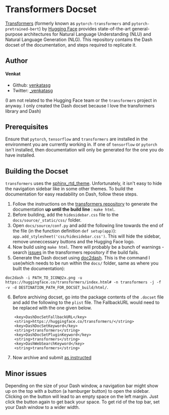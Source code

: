 # Transformers Docset

[Transformers](https://github.com/huggingface/transformers) (formerly known as
`pytorch-transformers` and `pytorch-pretrained-bert`) by
[Hugging Face](https://huggingface.co) provides state-of-the-art general-purpose
 architectures for Natural Language Understanding (NLU) and Natural Language
 Generation (NLG). This repository contains the Dash docset of the
 documentation, and steps required to replicate it.

## Author

#### Venkat

- Github: [venkatasg](https://github.com/venkatasg)
- Twitter: [_venkatasg](https://twitter.com/_venkatasg)

(I am not related to the Hugging Face team or the `transformers` project in
anyway. I only created the Dash docset because I love the transformers library
and Dash)

## Prerequisites

Ensure that `pytorch`, `tensorflow` and `transformers` are installed in the
environment you are currently working in. If one of `tensorflow` or `pytorch`
isn't installed, then documentation will only be generated for the one you do
have installed.

## Building the Docset

`transformers` uses  the
[sphinx_rtd_theme](https://sphinx-rtd-theme.readthedocs.io/en/stable/).
Unfortunately, it isn't easy to hide the navigation sidebar like in some other
themes. To build the documentation for easy readability on Dash, follow these
steps.

1. Follow the instructions on the
[transformers repository](https://github.com/huggingface/transformers/tree/master/docs)
to generate the documentation **up until the build line** : `make html`.
2.  Before building, add the `hidesidebar.css` file to the
`docs/source/_static/css/` folder.
3. Open `docs/source/conf.py` and add the following line towards the end of the
file (in the function definition
`def setup(app)`): `app.add_stylesheet('css/hidesidebar.css')`. This will hide
the sidebar, remove unneccessary buttons and the Hugging Face logo.
4. Now build using `make html`. There will probably be a bunch of warnings -
search [issues](https://github.com/huggingface/transformers/issues) in the
transformers repository if the build fails.
5. Generate the Dash docset using [doc2dash](https://doc2dash.readthedocs.io/en/stable/).
This is the command I use(which needs to be run within the `docs/` folder, same
as where you built the documentation):

`doc2dash -i PATH_TO_ICON@2x.png -u https://huggingface.co/transformers/index.html# -n transformers -j -f -v -d DESTINATION_PATH_FOR_DOCSET_build/html/`.

6. Before archiving docset, go into the package contents of the `.docset` file
and add the following to the `plist` file. The FallbackURL would need to be
replaced with the one given below.

```
    <key>DashDocSetFallbackURL</key>
	<string>https://huggingface.co/transformers/</string>
    <key>DashDocSetKeyword</key>
	<string>transformers</string>
	<key>DashDocSetPluginKeyword</key>
	<string>transformers</string>
	<key>DashWebSearchKeyword</key>
	<string>transformers</string>
```

7. Now archive and submit [as instructed](https://github.com/Kapeli/Dash-User-Contributions)

## Minor issues

Depending on the size of your Dash window, a navigation bar might show up on
the top with a button (a hamburger button) to open the sidebar. Clicking on the
button will lead to an empty space on the left margin. Just click the button
again to get back your space. To get rid of the top bar, set your Dash window to
a wider width.
